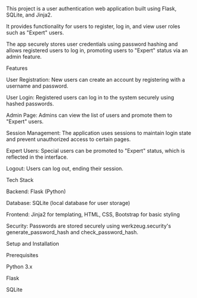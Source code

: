 This project is a user authentication web application built using Flask, SQLite, and Jinja2.

It provides functionality for users to register, log in, and view user roles such as "Expert" users. 

The app securely stores user credentials using password hashing and allows registered users to log in, promoting users to "Expert" status via an admin feature.


Features


User Registration: New users can create an account by registering with a username and password.

User Login: Registered users can log in to the system securely using hashed passwords.

Admin Page: Admins can view the list of users and promote them to "Expert" users.

Session Management: The application uses sessions to maintain login state and prevent unauthorized access to certain pages.

Expert Users: Special users can be promoted to "Expert" status, which is reflected in the interface.

Logout: Users can log out, ending their session.



Tech Stack

Backend: Flask (Python)

Database: SQLite (local database for user storage)

Frontend: Jinja2 for templating, HTML, CSS, Bootstrap for basic styling

Security: Passwords are stored securely using werkzeug.security's generate_password_hash and check_password_hash.


Setup and Installation


Prerequisites

Python 3.x

Flask

SQLite
